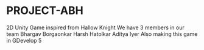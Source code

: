 # PROJECT-ABH
2D Unity Game inspired from Hallow Knight
We have 3 members in our team
Bhargav Borgaonkar
Harsh Hatolkar
Aditya Iyer
Also making this game in GDevelop 5 
